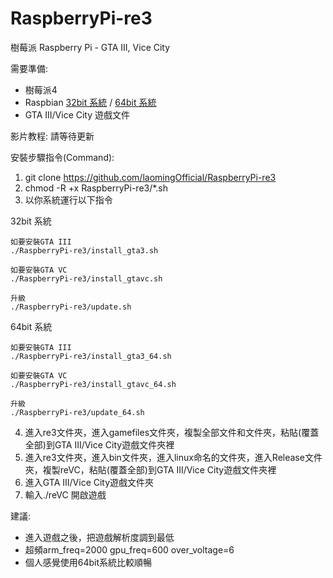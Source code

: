 # RaspberryPi-re3
 樹莓派 Raspberry Pi - GTA III, Vice City

需要準備:
- 樹莓派4
- Raspbian [32bit 系統](https://downloads.raspberrypi.org/raspios_lite_armhf/images/) / [64bit 系統](https://downloads.raspberrypi.org/raspios_arm64/images/)
- GTA III/Vice City 遊戲文件

影片教程: 請等待更新

安裝步驟指令(Command):  
1) git clone https://github.com/laomingOfficial/RaspberryPi-re3
2) chmod -R +x RaspberryPi-re3/*.sh
3) 以你系統運行以下指令

32bit 系統
```
如要安裝GTA III
./RaspberryPi-re3/install_gta3.sh

如要安裝GTA VC
./RaspberryPi-re3/install_gtavc.sh

升級
./RaspberryPi-re3/update.sh
```

64bit 系統
```
如要安裝GTA III
./RaspberryPi-re3/install_gta3_64.sh

如要安裝GTA VC
./RaspberryPi-re3/install_gtavc_64.sh

升級
./RaspberryPi-re3/update_64.sh
```

4) 進入re3文件夾，進入gamefiles文件夾，複製全部文件和文件夾，粘貼(覆蓋全部)到GTA III/Vice City遊戲文件夾裡
5) 進入re3文件夾，進入bin文件夾，進入linux命名的文件夾，進入Release文件夾，複製reVC，粘貼(覆蓋全部)到GTA III/Vice City遊戲文件夾裡
6) 進入GTA III/Vice City遊戲文件夾
7) 輸入./reVC 開啟遊戲

建議:
- 進入遊戲之後，把遊戲解析度調到最低
- 超頻arm_freq=2000 gpu_freq=600 over_voltage=6
- 個人感覺使用64bit系統比較順暢